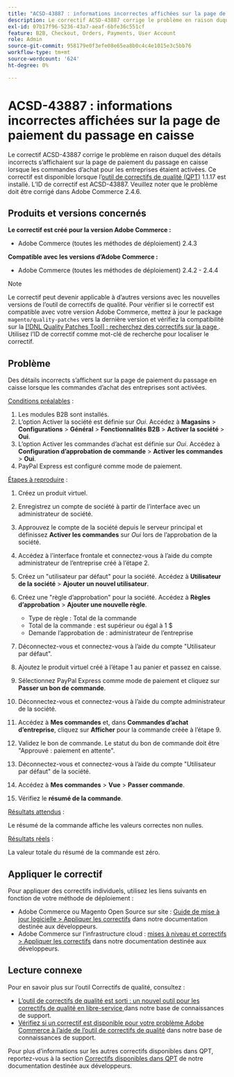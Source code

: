 ```yaml
---
title: "ACSD-43887 : informations incorrectes affichées sur la page de paiement du passage en caisse"
description: Le correctif ACSD-43887 corrige le problème en raison duquel des détails incorrects s’affichaient sur la page de paiement du passage en caisse lorsque les commandes d’achat pour les entreprises étaient activées. Ce correctif est disponible lorsque l’[outil de correctifs de qualité (QPT)](/help/announcements/adobe-commerce-announcements/magento-quality-patches-released-new-tool-to-self-serve-quality-patches.md) 1.1.17 est installé. L’ID de correctif est ACSD-43887. Veuillez noter que le problème doit être corrigé dans Adobe Commerce 2.4.6.
exl-id: 07b17f96-5236-43a7-aeaf-6bfe36c551cf
feature: B2B, Checkout, Orders, Payments, User Account
role: Admin
source-git-commit: 958179e0f3efe08e65ea8b0c4c4e1015e3c5bb76
workflow-type: tm+mt
source-wordcount: '624'
ht-degree: 0%

---
```


# ACSD-43887 : informations incorrectes affichées sur la page de paiement du passage en caisse

Le correctif ACSD-43887 corrige le problème en raison duquel des détails incorrects s’affichaient sur la page de paiement du passage en caisse lorsque les commandes d’achat pour les entreprises étaient activées. Ce correctif est disponible lorsque l’[outil de correctifs de qualité (QPT)](/help/announcements/adobe-commerce-announcements/magento-quality-patches-released-new-tool-to-self-serve-quality-patches.md) 1.1.17 est installé. L’ID de correctif est ACSD-43887. Veuillez noter que le problème doit être corrigé dans Adobe Commerce 2.4.6.

## Produits et versions concernés

**Le correctif est créé pour la version Adobe Commerce :**

* Adobe Commerce (toutes les méthodes de déploiement) 2.4.3

**Compatible avec les versions d’Adobe Commerce :**

* Adobe Commerce (toutes les méthodes de déploiement) 2.4.2 - 2.4.4

>[!NOTE]
>
>Le correctif peut devenir applicable à d’autres versions avec les nouvelles versions de l’outil de correctifs de qualité. Pour vérifier si le correctif est compatible avec votre version Adobe Commerce, mettez à jour le package `magento/quality-patches` vers la dernière version et vérifiez la compatibilité sur la [[!DNL Quality Patches Tool] : recherchez des correctifs sur la page ](https://devdocs.magento.com/quality-patches/tool.html#patch-grid). Utilisez l’ID de correctif comme mot-clé de recherche pour localiser le correctif.

## Problème

Des détails incorrects s’affichent sur la page de paiement du passage en caisse lorsque les commandes d’achat des entreprises sont activées.

<u>Conditions préalables</u> :

1. Les modules B2B sont installés.
1. L’option Activer la société est définie sur _Oui_. Accédez à **Magasins** > **Configurations** > **Général** > **Fonctionnalités B2B** > **Activer la société** > **Oui**.
1. L’option Activer les commandes d’achat est définie sur _Oui_. Accédez à **Configuration d’approbation de commande** > **Activer les commandes** > **Oui**.
1. PayPal Express est configuré comme mode de paiement.

<u>Étapes à reproduire</u> :

1. Créez un produit virtuel.
1. Enregistrez un compte de société à partir de l’interface avec un administrateur de société.
1. Approuvez le compte de la société depuis le serveur principal et définissez **Activer les commandes** sur _Oui_ lors de l’approbation de la société.
1. Accédez à l’interface frontale et connectez-vous à l’aide du compte administrateur de l’entreprise créé à l’étape 2.
1. Créez un &quot;utilisateur par défaut&quot; pour la société. Accédez à **Utilisateur de la société** > **Ajouter un nouvel utilisateur**.
1. Créez une &quot;règle d’approbation&quot; pour la société. Accédez à **Règles d’approbation** > **Ajouter une nouvelle règle**.

   * Type de règle : Total de la commande
   * Total de la commande : est supérieur ou égal à 1 $
   * Demande l’approbation de : administrateur de l’entreprise

1. Déconnectez-vous et connectez-vous à l’aide du compte &quot;Utilisateur par défaut&quot;.
1. Ajoutez le produit virtuel créé à l’étape 1 au panier et passez en caisse.
1. Sélectionnez PayPal Express comme mode de paiement et cliquez sur **Passer un bon de commande**.
1. Déconnectez-vous et connectez-vous à l’aide du compte administrateur de la société.
1. Accédez à **Mes commandes** et, dans **Commandes d’achat d’entreprise**, cliquez sur **Afficher** pour la commande créée à l’étape 9.
1. Validez le bon de commande. Le statut du bon de commande doit être &quot;Approuvé : paiement en attente&quot;.
1. Déconnectez-vous et connectez-vous à l’aide du compte &quot;Utilisateur par défaut&quot; de la société.
1. Accédez à **Mes commandes** > **Vue** > **Passer commande**.
1. Vérifiez le **résumé de la commande**.

<u>Résultats attendus</u> :

Le résumé de la commande affiche les valeurs correctes non nulles.

<u>Résultats réels</u> :

La valeur totale du résumé de la commande est zéro.

## Appliquer le correctif

Pour appliquer des correctifs individuels, utilisez les liens suivants en fonction de votre méthode de déploiement :

* Adobe Commerce ou Magento Open Source sur site : [Guide de mise à jour logicielle > Appliquer les correctifs](https://devdocs.magento.com/guides/v2.4/comp-mgr/patching/mqp.html) dans notre documentation destinée aux développeurs.
* Adobe Commerce sur l’infrastructure cloud : [mises à niveau et correctifs > Appliquer les correctifs](https://devdocs.magento.com/cloud/project/project-patch.html) dans notre documentation destinée aux développeurs.

## Lecture connexe

Pour en savoir plus sur l’outil Correctifs de qualité, consultez :

* [ L’outil de correctifs de qualité est sorti : un nouvel outil pour les correctifs de qualité en libre-service ](/help/announcements/adobe-commerce-announcements/magento-quality-patches-released-new-tool-to-self-serve-quality-patches.md) dans notre base de connaissances de support.
* [Vérifiez si un correctif est disponible pour votre problème Adobe Commerce à l’aide de l’outil de correctifs de qualité](/help/support-tools/patches-available-in-qpt-tool/check-patch-for-magento-issue-with-magento-quality-patches.md) dans notre base de connaissances de support.

Pour plus d’informations sur les autres correctifs disponibles dans QPT, reportez-vous à la section [Correctifs disponibles dans QPT](https://devdocs.magento.com/quality-patches/tool.html#patch-grid) de notre documentation destinée aux développeurs.
